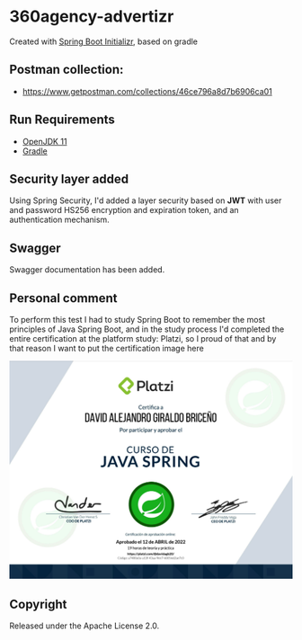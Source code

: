 # 360agency-advertizr
Created with [Spring Boot Initializr](https://start.spring.io/), based on gradle

## Postman collection:
 - https://www.getpostman.com/collections/46ce796a8d7b6906ca01

## Run Requirements
 - [OpenJDK 11](https://openjdk.java.net/projects/jdk/11/)
 - [Gradle](https://gradle.org/install/)

## Security layer added
Using Spring Security, I'd added a layer security based on **JWT** with user and password HS256 encryption and expiration token, and an authentication mechanism.

## Swagger
Swagger documentation has been added.

## Personal comment
To perform this test I had to study  Spring Boot to remember the most principles of Java Spring Boot, and in the study process I'd completed the entire certification at the platform study: Platzi, so I proud of that and by that reason I want to put the certification image here

![alt text](https://github.com/DavidGiraldo/360agency-advertizr/blob/master/src/main/resources/static/DAGB_Platzi_Javas_Spring_Certification.png?raw=true)

## Copyright
Released under the Apache License 2.0.
